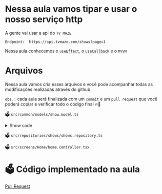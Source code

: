 # Nessa aula vamos tipar e usar o nosso serviço http

A gente vai usar a api do `TV MAZE`

`Endpoint:  https://api.tvmaze.com/shows?page=1`

Nessa aula conhecemos o [`useEffect`](https://beta.reactjs.org/reference/react/useEffect), o [`useCallback`](https://beta.reactjs.org/reference/react/useCallback) e o [`MVVM`](https://youtu.be/RGRfXh54d9U)

# Arquivos

Nessa aula vamos cria esses arquivos e você pode acompanhar todas as modificações realizadas através do github.

`obs.:` cada aula será finalizada com um `commit` e um `pull request` que você poderá copiar e verificar todo o código final 🔥🤌



🗳️ `src/common/models/show.model.ts`

<details>
<summary>
Show code
</summary>

```ts
export interface Schedule {
  time: string;
  days: any[];
}

export interface Rating {
  average?: any;
}

export interface WebChannel {
  id: number;
  name: string;
  country?: any;
  officialSite: string;
}

export interface Externals {
  tvrage?: any;
  thetvdb?: any;
  imdb: string;
}

export interface Self {
  href: string;
}

export interface Links {
  self: Self;
}

export interface ShowModel {
  id: number;
  url: string;
  name: string;
  type: string;
  language: string;
  genres: string[];
  status?: 'Running' | 'Ended';
  runtime?: any;
  averageRuntime?: any;
  premiered?: any;
  ended?: any;
  officialSite?: any;
  schedule: Schedule;
  rating: Rating;
  weight: number;
  network?: any;
  webChannel: WebChannel;
  dvdCountry?: any;
  externals: Externals;
  image?: {
    medium: string;
    original: string;
  };
  summary?: string;
  updated: number;
  _links: Links;
}

```
</details>

🗳️ `src/repositories/shows/shows.repository.ts`

🗳️ `src/screens/Home/home.controller.tsx`


# 🗳️ Código implementado na aula

[Pull Request](https://github.com/ismaelsousa/tv-maze-tutorial/pull/16)
